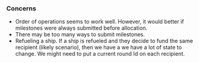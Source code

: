 ### Concerns

- Order of operations seems to work well. However, it would better if milestones were always submitted before allocation.
- There may be too many ways to submit milestones.
- Refueling a ship. If a ship is refueled and they decide to fund the same recipient (likely scenario), then we have a we have a lot of state to change. We might need to put a current round Id on each recipient.
